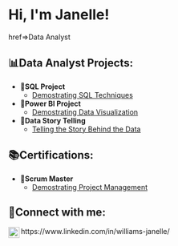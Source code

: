 <h1>Hi, I'm Janelle! </h1>
href=>Data Analyst</a>

<h2>📊Data Analyst Projects:</h2>

- <b>💾SQL Project</b>
  - [Demostrating SQL Techniques](https://github.com/jciwilliams/SQL_Techniques.git)
- <b>🎨Power BI Project</b>
  - [Demostrating Data Visualization](https://jciwilliams.github.io/)
- <b>📝Data Story Telling</b>
  - [Telling the Story Behind the Data](https://jciwilliams.github.io/)

<h2>📚Certifications:</h2>

- <b>🧐Scrum Master</b>
  - [Demostrating Project Management](https://jciwilliams.github.io/)
    
<h2>📱Connect with me:</h2>
<img align="left" alt="JanelleWilliams | LinkedIn" width="22px" src="https://cdn.jsdelivr.net/npm/simple-icons@v3/icons/linkedin.svg" />
https://www.linkedin.com/in/williams-janelle/

